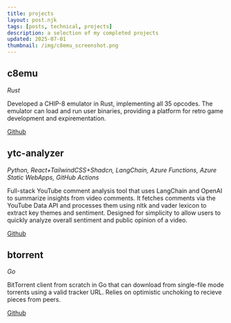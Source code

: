 ```yaml
---
title: projects
layout: post.njk
tags: [posts, technical, projects]
description: a selection of my completed projects
updated: 2025-07-01
thumbnail: /img/c8emu_screenshot.png
---
```

## c8emu
*Rust*

Developed a CHIP-8 emulator in Rust, implementing all 35 opcodes. The emulator can load and run user binaries, providing a platform for retro game development and expirementation.

[Github](https://github.com/LuigiDotSRC/c8emu)

## ytc-analyzer
*Python, React+TailwindCSS+Shadcn, LangChain, Azure Functions, Azure Static WebApps, GitHub Actions*

Full-stack YouTube comment analysis tool that uses LangChain and OpenAI to summarize insights from video comments. It fetches comments via the YouTube Data API and processes them using nltk and vader lexicon to extract key themes and sentiment. Designed for simplicity to allow users to quickly analyze overall sentiment and public opinion of a video. 

[Github](https://github.com/LuigiDotSRC/ytc-analyzer)

## btorrent
*Go*

BitTorrent client from scratch in Go that can download from single-file mode torrents using a valid tracker URL. Relies on optimistic unchoking to recieve pieces from peers.

[Github](https://github.com/LuigiDotSRC/btorrent)